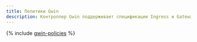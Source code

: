 ```yaml
---
title: Политики Gwin
description: Контроллер Gwin поддерживает спецификации Ingress и Gateway API, а для настройки дополнительных возможностей {{ alb-full-name }}, выходящих за рамки стандартной спецификации {{ k8s }}, реализован механизм политик.
---
```


{% include [gwin-policies](../../../_includes/managed-kubernetes/alb-ref/gwin-policies.md) %}